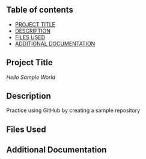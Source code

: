 ## Table of contents
- [PROJECT TITLE](https://projecttitle.github.com/)
- [DESCRIPTION](https://description.github.com/)
- [FILES USED](https://filesused.github.com/)
- [ADDITIONAL DOCUMENTATION](https://additionaldocumentation.github.com/)

## Project Title 
*Hello Sample World*

## Description 
Practice using GitHub by creating a sample repository

## Files Used


## Additional Documentation 
